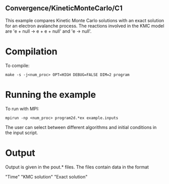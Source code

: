 ## Convergence/KineticMonteCarlo/C1

This example compares Kinetic Monte Carlo solutions with an exact solution for an electron avalanche process.
The reactions involved in the KMC model are 'e + null -> e + e + null' and 'e -> null'.

# Compilation

To compile:

```make -s -j<num_proc> OPT=HIGH DEBUG=FALSE DIM=2 program```

# Running the example

To run with MPI:

```mpirun -np <num_proc> program2d.*ex example.inputs```

The user can select between different algorithms and initial conditions in the input script. 

# Output

Output is given in the pout.* files.
The files contain data in the format

"Time" "KMC solution" "Exact solution"
